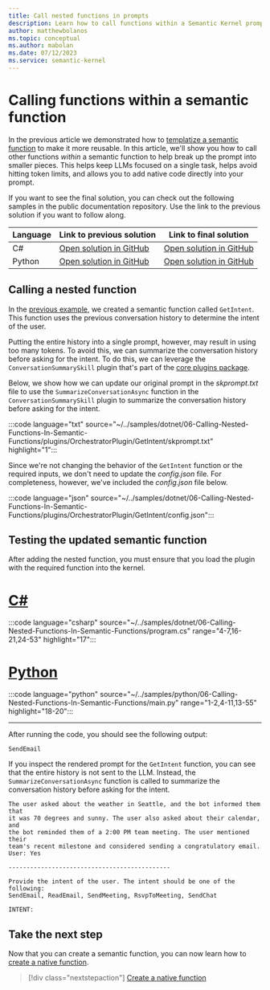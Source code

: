 ```yaml
---
title: Call nested functions in prompts
description: Learn how to call functions within a Semantic Kernel prompt.
author: matthewbolanos
ms.topic: conceptual
ms.author: mabolan
ms.date: 07/12/2023
ms.service: semantic-kernel
---
```


# Calling functions within a semantic function
In the previous article we demonstrated how to [templatize a semantic function](./templatizing-semantic-functions.md) to make it more reusable. In this article, we'll show you how to call other functions _within_ a semantic function to help break up the prompt into smaller pieces. This helps
keep LLMs focused on a single task, helps avoid hitting token limits, and allows you to add native code directly into your prompt.

If you want to see the final solution, you can check out the following samples in the public documentation repository. Use the link to the previous solution if you want to follow along.

| Language  | Link to previous solution | Link to final solution |
| --- | --- | --- |
| C# | [Open solution in GitHub](https://github.com/MicrosoftDocs/semantic-kernel-docs/tree/main/samples/dotnet/05-Templatizing-Semantic-Functions) | [Open solution in GitHub](https://github.com/MicrosoftDocs/semantic-kernel-docs/tree/main/samples/dotnet/06-Nested-Functions-In-Semantic-Functions) |
| Python | [Open solution in GitHub](https://github.com/MicrosoftDocs/semantic-kernel-docs/tree/main/samples/python/05-Templatizing-Semantic-Functions) | [Open solution in GitHub](https://github.com/MicrosoftDocs/semantic-kernel-docs/tree/main/samples/python/06-Nested-Functions-In-Semantic-Functions) |


## Calling a nested function
In the [previous example](./templatizing-semantic-functions.md), we created a semantic function called `GetIntent`. This function uses the previous conversation history to determine the intent of the user.

Putting the entire history into a single prompt, however, may result in using too many tokens. To avoid this, we can summarize the conversation history before asking for the intent. To do this, we can leverage the `ConversationSummarySkill` plugin that's part of the [core plugins package](../out-of-the-box-plugins.md).

Below, we show how we can update our original prompt in the _skprompt.txt_ file to use the `SummarizeConversationAsync` function in the `ConversationSummarySkill` plugin to summarize the conversation history before asking for the intent.

:::code language="txt" source="~/../samples/dotnet/06-Calling-Nested-Functions-In-Semantic-Functions/plugins/OrchestratorPlugin/GetIntent/skprompt.txt" highlight="1":::

Since we're not changing the behavior of the `GetIntent` function or the required inputs, we don't need to update the _config.json_ file. For completeness, however, we've included the _config.json_ file below.

:::code language="json" source="~/../samples/dotnet/06-Calling-Nested-Functions-In-Semantic-Functions/plugins/OrchestratorPlugin/GetIntent/config.json":::


## Testing the updated semantic function
After adding the nested function, you must ensure that you load the plugin with the required function into the kernel.

# [C#](#tab/Csharp)

:::code language="csharp" source="~/../samples/dotnet/06-Calling-Nested-Functions-In-Semantic-Functions/program.cs" range="4-7,16-21,24-53" highlight="17":::

# [Python](#tab/python)

:::code language="python" source="~/../samples/python/06-Calling-Nested-Functions-In-Semantic-Functions/main.py" range="1-2,4-11,13-55" highlight="18-20":::

---

After running the code, you should see the following output:

```output
SendEmail
```

If you inspect the rendered prompt for the `GetIntent` function, you can see that the entire history is not sent to the LLM. Instead, the `SummarizeConversationAsync` function is called to summarize the conversation history before asking for the intent.

```output
The user asked about the weather in Seattle, and the bot informed them that
it was 70 degrees and sunny. The user also asked about their calendar, and
the bot reminded them of a 2:00 PM team meeting. The user mentioned their
team's recent milestone and considered sending a congratulatory email.
User: Yes

---------------------------------------------

Provide the intent of the user. The intent should be one of the following:
SendEmail, ReadEmail, SendMeeting, RsvpToMeeting, SendChat

INTENT: 
```

## Take the next step
Now that you can create a semantic function, you can now learn how to [create a native function](../native-functions/using-the-SKFunction-decorator.md).

> [!div class="nextstepaction"]
> [Create a native function](../native-functions/using-the-SKFunction-decorator.md)